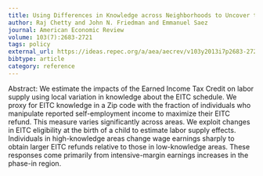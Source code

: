 ```yaml
---
title: Using Differences in Knowledge across Neighborhoods to Uncover the Impacts of the EITC on Earnings
author: Raj Chetty and John N. Friedman and Emmanuel Saez
journal: American Economic Review
volume: 103(7):2683-2721
tags: policy
external_url: https://ideas.repec.org/a/aea/aecrev/v103y2013i7p2683-2721.html
bibtype: article
category: reference
---
```

Abstract: We estimate the impacts of the Earned Income Tax Credit on labor supply using local variation in knowledge about the EITC schedule. We proxy for EITC knowledge in a Zip code with the fraction of individuals who manipulate reported self-employment income to maximize their EITC refund. This measure varies significantly across areas. We exploit changes in EITC eligibility at the birth of a child to estimate labor supply effects. Individuals in high-knowledge areas change wage earnings sharply to obtain larger EITC refunds relative to those in low-knowledge areas. These responses come primarily from intensive-margin earnings increases in the phase-in region.
